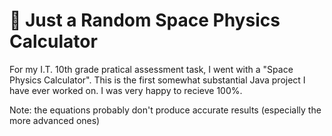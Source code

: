 # 🚀 Just a Random Space Physics Calculator

For my I.T. 10th grade pratical assessment task, I went with a "Space Physics Calculator". This is the first somewhat substantial Java project I have ever worked on. I was very happy to recieve 100%.

Note: the equations probably don't produce accurate results (especially the more advanced ones)
